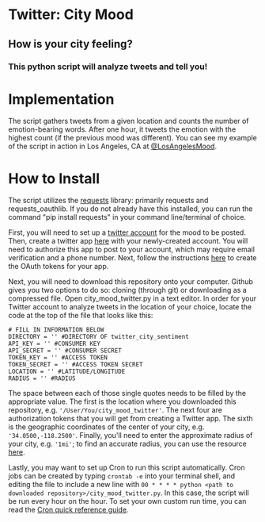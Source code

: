 Twitter: City Mood
===

## How is your city feeling?
### This python script will analyze tweets and tell you!

# Implementation
The script gathers tweets from a given location and counts the number of emotion-bearing words. After one hour, it tweets the emotion with the highest count (if the previous mood was different). You can see my example of the script in action in Los Angeles, CA at [@LosAngelesMood](http://www.twitter.com/LosAngelesMood).

# How to Install
The script utilizes the [requests](http://docs.python-requests.org/en/latest/) library: primarily requests and requests_oauthlib. If you do not already have this installed, you can run the command "pip install requests" in your command line/terminal of choice.

First, you will need to set up a [twitter account](https://twitter.com/signup) for the mood to be posted. Then, create a twitter app [here](https://apps.twitter.com/app/new) with your newly-created account. You will need to authorize this app to post to your account, which may require email verification and a phone number. Next, follow the instructions [here](https://dev.twitter.com/oauth/overview/application-owner-access-tokens) to create the OAuth tokens for your app.

Next, you will need to download this repository onto your computer. Github gives you two options to do so: cloning (through git) or downloading as a compressed file. Open city_mood_twitter.py in a text editor. In order for your Twitter account to analyze tweets in the location of your choice, locate the code at the top of the file that looks like this:

```
# FILL IN INFORMATION BELOW
DIRECTORY = '' #DIRECTORY OF twitter_city_sentiment
API_KEY = '' #CONSUMER KEY
API_SECRET = '' #CONSUMER SECRET
TOKEN_KEY = '' #ACCESS TOKEN
TOKEN_SECRET = '' #ACCESS TOKEN SECRET
LOCATION = '' #LATITUDE/LONGITUDE
RADIUS = '' #RADIUS
```

The space between each of those single quotes needs to be filled by the appropriate value. The first is the location where you downloaded this repository, e.g. `'/User/You/city_mood_twitter'`. The next four are authorization tokens that you will get from creating a Twitter app. The sixth is the geographic coordinates of the center of your city, e.g. `'34.0500,-118.2500'`. Finally, you'll need to enter the approximate radius of your city, e.g. `'1mi'`; to find an accurate radius, you can use the resource [here](http://www.freemaptools.com/radius-around-point.htm).

Lastly, you may want to set up Cron to run this script automatically. Cron jobs can be created by typing `crontab -e` into your terminal shell, and editing the file to include a new line with `00 * * * * python <path to downloaded repository>/city_mood_twitter.py`. In this case, the script will be run every hour on the hour. To set your own custom run time, you can read the [Cron quick reference guide](http://www.adminschoice.com/crontab-quick-reference).
